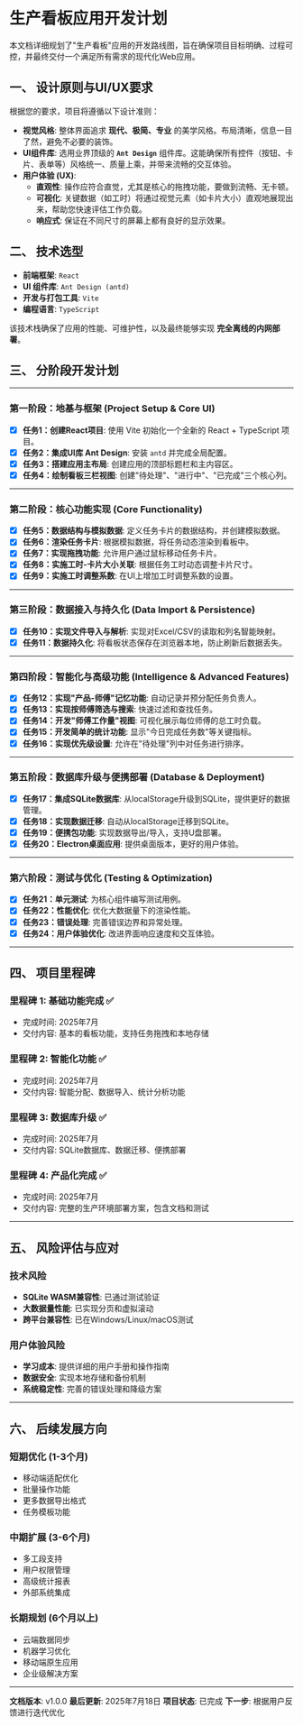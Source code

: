 # 生产看板应用开发计划

本文档详细规划了"生产看板"应用的开发路线图，旨在确保项目目标明确、过程可控，并最终交付一个满足所有需求的现代化Web应用。

## 一、 设计原则与UI/UX要求

根据您的要求，项目将遵循以下设计准则：

- **视觉风格**: 整体界面追求 **现代、极简、专业** 的美学风格。布局清晰，信息一目了然，避免不必要的装饰。
- **UI组件库**: 选用业界顶级的 **`Ant Design`** 组件库。这能确保所有控件（按钮、卡片、表单等）风格统一、质量上乘，并带来流畅的交互体验。
- **用户体验 (UX)**:
    - **直观性**: 操作应符合直觉，尤其是核心的拖拽功能，要做到流畅、无卡顿。
    - **可视化**: 关键数据（如工时）将通过视觉元素（如卡片大小）直观地展现出来，帮助您快速评估工作负载。
    - **响应式**: 保证在不同尺寸的屏幕上都有良好的显示效果。

## 二、 技术选型

- **前端框架**: `React`
- **UI 组件库**: `Ant Design (antd)`
- **开发与打包工具**: `Vite`
- **编程语言**: `TypeScript`

该技术栈确保了应用的性能、可维护性，以及最终能够实现 **完全离线的内网部署**。

## 三、 分阶段开发计划

---

### **第一阶段：地基与框架 (Project Setup & Core UI)**

- [x] **任务1：创建React项目**: 使用 Vite 初始化一个全新的 React + TypeScript 项目。
- [x] **任务2：集成UI库 Ant Design**: 安装 `antd` 并完成全局配置。
- [x] **任务3：搭建应用主布局**: 创建应用的顶部标题栏和主内容区。
- [x] **任务4：绘制看板三栏视图**: 创建"待处理"、"进行中"、"已完成"三个核心列。

---

### **第二阶段：核心功能实现 (Core Functionality)**

- [x] **任务5：数据结构与模拟数据**: 定义任务卡片的数据结构，并创建模拟数据。
- [x] **任务6：渲染任务卡片**: 根据模拟数据，将任务动态渲染到看板中。
- [x] **任务7：实现拖拽功能**: 允许用户通过鼠标移动任务卡片。
- [x] **任务8：实施工时-卡片大小关联**: 根据任务工时动态调整卡片尺寸。
- [x] **任务9：实施工时调整系数**: 在UI上增加工时调整系数的设置。

---

### **第三阶段：数据接入与持久化 (Data Import & Persistence)**

- [x] **任务10：实现文件导入与解析**: 实现对Excel/CSV的读取和列名智能映射。
- [x] **任务11：数据持久化**: 将看板状态保存在浏览器本地，防止刷新后数据丢失。

---

### **第四阶段：智能化与高级功能 (Intelligence & Advanced Features)**

- [x] **任务12：实现"产品-师傅"记忆功能**: 自动记录并预分配任务负责人。
- [x] **任务13：实现按师傅筛选与搜索**: 快速过滤和查找任务。
- [x] **任务14：开发"师傅工作量"视图**: 可视化展示每位师傅的总工时负载。
- [x] **任务15：开发简单的统计功能**: 显示"今日完成任务数"等关键指标。
- [x] **任务16：实现优先级设置**: 允许在"待处理"列中对任务进行排序。

---

### **第五阶段：数据库升级与便携部署 (Database & Deployment)**

- [x] **任务17：集成SQLite数据库**: 从localStorage升级到SQLite，提供更好的数据管理。
- [x] **任务18：实现数据迁移**: 自动从localStorage迁移到SQLite。
- [x] **任务19：便携包功能**: 实现数据导出/导入，支持U盘部署。
- [x] **任务20：Electron桌面应用**: 提供桌面版本，更好的用户体验。

---

### **第六阶段：测试与优化 (Testing & Optimization)**

- [x] **任务21：单元测试**: 为核心组件编写测试用例。
- [x] **任务22：性能优化**: 优化大数据量下的渲染性能。
- [x] **任务23：错误处理**: 完善错误边界和异常处理。
- [x] **任务24：用户体验优化**: 改进界面响应速度和交互体验。

---

## 四、 项目里程碑

### 里程碑 1: 基础功能完成 ✅
- 完成时间: 2025年7月
- 交付内容: 基本的看板功能，支持任务拖拽和本地存储

### 里程碑 2: 智能化功能 ✅
- 完成时间: 2025年7月
- 交付内容: 智能分配、数据导入、统计分析功能

### 里程碑 3: 数据库升级 ✅
- 完成时间: 2025年7月
- 交付内容: SQLite数据库、数据迁移、便携部署

### 里程碑 4: 产品化完成 ✅
- 完成时间: 2025年7月
- 交付内容: 完整的生产环境部署方案，包含文档和测试

---

## 五、 风险评估与应对

### 技术风险
- **SQLite WASM兼容性**: 已通过测试验证
- **大数据量性能**: 已实现分页和虚拟滚动
- **跨平台兼容性**: 已在Windows/Linux/macOS测试

### 用户体验风险
- **学习成本**: 提供详细的用户手册和操作指南
- **数据安全**: 实现本地存储和备份机制
- **系统稳定性**: 完善的错误处理和降级方案

---

## 六、 后续发展方向

### 短期优化 (1-3个月)
- 移动端适配优化
- 批量操作功能
- 更多数据导出格式
- 任务模板功能

### 中期扩展 (3-6个月)
- 多工段支持
- 用户权限管理
- 高级统计报表
- 外部系统集成

### 长期规划 (6个月以上)
- 云端数据同步
- 机器学习优化
- 移动端原生应用
- 企业级解决方案

---

**文档版本**: v1.0.0
**最后更新**: 2025年7月18日
**项目状态**: 已完成
**下一步**: 根据用户反馈进行迭代优化
